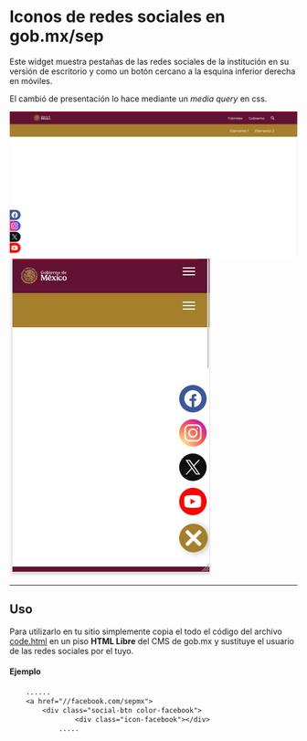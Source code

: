 # Iconos de redes sociales en gob.mx/sep

Este widget muestra pestañas de las redes sociales de la institución en su versión de escritorio y como un botón cercano a la esquina inferior derecha en móviles.

El cambió de presentación lo hace mediante un _media query_ en css.

![Tabs de redes en desktop](desktop.png "Tabs de redes en desktop")
![Botón de redes en móvil](movil.png "Botón de redes en móvil")


---

## Uso

Para utilizarlo en tu sitio simplemente copia el todo el código del archivo [code.html](code.html) en un piso **HTML Libre** del CMS de gob.mx y sustituye el usuario de las redes sociales por el tuyo.

#### Ejemplo

```
    ......
    <a href="//facebook.com/sepmx">
        <div class="social-btn color-facebook">
                <div class="icon-facebook"></div>
            .....


```
